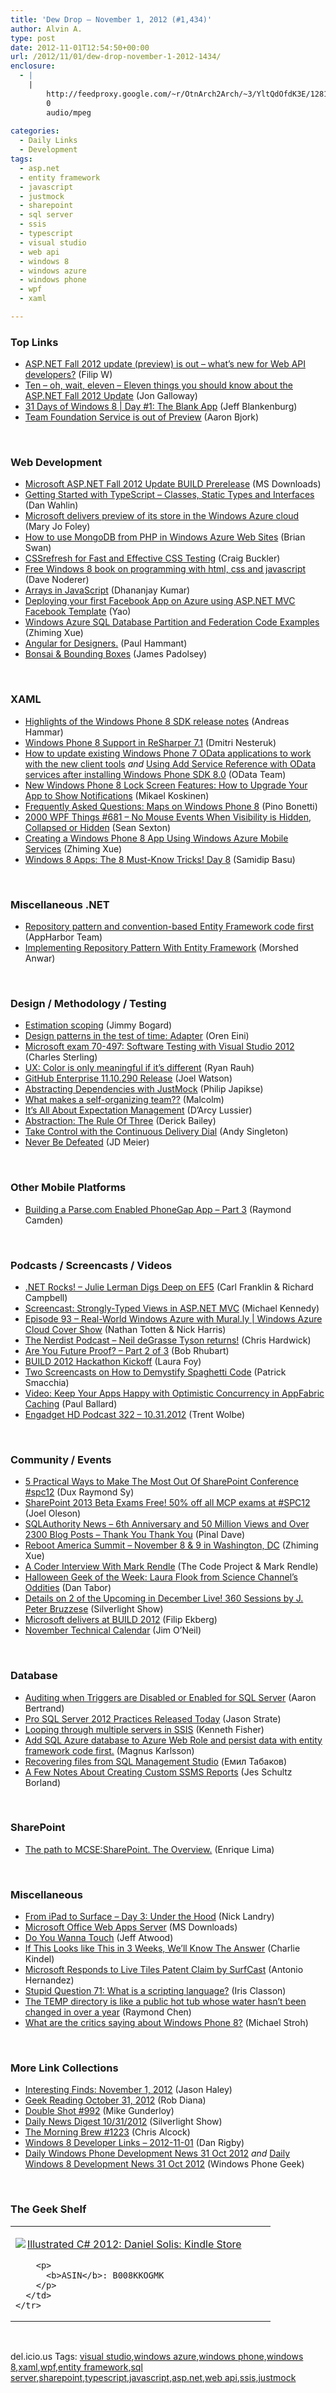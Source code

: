 ```yaml
---
title: 'Dew Drop – November 1, 2012 (#1,434)'
author: Alvin A.
type: post
date: 2012-11-01T12:54:50+00:00
url: /2012/11/01/dew-drop-november-1-2012-1434/
enclosure:
  - |
    |
        http://feedproxy.google.com/~r/OtnArch2Arch/~3/YltQdOfdK3E/12817795_future-proof-pt2_103112.mp3
        0
        audio/mpeg
        
categories:
  - Daily Links
  - Development
tags:
  - asp.net
  - entity framework
  - javascript
  - justmock
  - sharepoint
  - sql server
  - ssis
  - typescript
  - visual studio
  - web api
  - windows 8
  - windows azure
  - windows phone
  - wpf
  - xaml

---
```

### <a name="top"></a>Top Links

  * <a href="http://www.strathweb.com/2012/11/asp-net-fall-2012-update-preview-is-out-whats-new-for-web-api-developers/" target="_blank">ASP.NET Fall 2012 update (preview) is out – what’s new for Web API developers?</a> (Filip W)
  * <a href="http://feedproxy.google.com/~r/jongalloway/~3/hHC6KaW2rU8/ten-oh-wait-eleven-eleven-things-you-should-know-about-the-asp-net-fall-2012-update.aspx" target="_blank">Ten &#8211; oh, wait, eleven &#8211; Eleven things you should know about the ASP.NET Fall 2012 Update</a> (Jon Galloway)
  * <a href="http://feedproxy.google.com/~r/Blankenthoughts/~3/eaTATPkE1Ps/" target="_blank">31 Days of Windows 8 | Day #1: The Blank App</a> (Jeff Blankenburg)
  * <a href="http://blogs.msdn.com/b/visualstudioalm/archive/2012/10/31/team-foundation-service-is-out-of-preview.aspx" target="_blank">Team Foundation Service is out of Preview</a> (Aaron Bjork)

&#160;

### <a name="web"></a>Web Development

  * <a href="http://www.microsoft.com/en-us/download/details.aspx?id=35493&WT.mc_id=rss_alldownloads_all" target="_blank">Microsoft ASP.NET Fall 2012 Update BUILD Prerelease</a> (MS Downloads)
  * <a href="http://weblogs.asp.net/dwahlin/archive/2012/10/31/getting-started-with-typescript-classes-static-types-and-interfaces.aspx" target="_blank">Getting Started with TypeScript – Classes, Static Types and Interfaces</a> (Dan Wahlin)
  * <a href="http://www.zdnet.com/microsoft-delivers-preview-of-its-store-in-the-windows-azure-cloud-7000006702/" target="_blank">Microsoft delivers preview of its store in the Windows Azure cloud</a> (Mary Jo Foley)
  * <a href="http://blogs.msdn.com/b/silverlining/archive/2012/10/31/how-to-use-mongodb-from-php-in-windows-azure-web-sites.aspx" target="_blank">How to use MongoDB from PHP in Windows Azure Web Sites</a> (Brian Swan)
  * <a href="http://feedproxy.google.com/~r/SitepointFeed/~3/SyhPpW65JJ0/" target="_blank">CSSrefresh for Fast and Effective CSS Testing</a> (Craig Buckler)
  * <a href="http://feedproxy.google.com/~r/geekswithblogs/~3/U0Fe18tEHLY/free-windows-8-book-on-programming-with-html-css-and.aspx" target="_blank">Free Windows 8 book on programming with html, css and javascript</a> (Dave Noderer)
  * <a href="http://debugmode.net/2012/11/01/arrays-is-javascript/" target="_blank">Arrays in JavaScript</a> (Dhananjay Kumar)
  * <a href="http://blogs.msdn.com/b/webdev/archive/2012/10/31/deploying-your-first-facebook-app-on-azure-using-asp-net-mvc-facebook-template.aspx" target="_blank">Deploying your first Facebook App on Azure using ASP.NET MVC Facebook Template</a> (Yao)
  * <a href="http://blogs.msdn.com/b/zxue/archive/2012/10/31/windows-azure-sql-database-partition-code-examples.aspx" target="_blank">Windows Azure SQL Database Partition and Federation Code Examples</a> (Zhiming Xue)
  * <a href="http://feedproxy.google.com/~r/paulhammant/~3/3w45U9-PKc8/angular-for-designers" target="_blank">Angular for Designers.</a> (Paul Hammant)
  * <a href="http://uxebu.com/blog/2012/10/31/bonsai-and-bounding-boxes/" target="_blank">Bonsai & Bounding Boxes</a> (James Padolsey)

&#160;

### <a name="silverlight"></a>XAML

  * <a href="http://feedproxy.google.com/~r/jayway/posts/~3/lT0w8fm4hRA/" target="_blank">Highlights of the Windows Phone 8 SDK release notes</a> (Andreas Hammar)
  * <a href="http://blogs.jetbrains.com/dotnet/2012/10/windows-phone-8-support-in-resharper-71/" target="_blank">Windows Phone 8 Support in ReSharper 7.1</a> (Dmitri Nesteruk)
  * <a href="http://blogs.msdn.com/b/astoriateam/archive/2012/10/31/how-to-update-existing-windows-phone-7-odata-applications-to-work-with-the-new-client-tools.aspx" target="_blank">How to update existing Windows Phone 7 OData applications to work with the new client tools</a> _and_ <a href="http://blogs.msdn.com/b/astoriateam/archive/2012/10/31/using-add-service-reference-with-odata-services-after-installing-windows-phone-sdk-8-0.aspx" target="_blank">Using Add Service Reference with OData services after installing Windows Phone SDK 8.0</a> (OData Team)
  * <a href="http://mobile.dzone.com/articles/new-windows-phone-8-lock" target="_blank">New Windows Phone 8 Lock Screen Features: How to Upgrade Your App to Show Notifications</a> (Mikael Koskinen)
  * <a href="http://feedproxy.google.com/~r/NokiaConversations-Posts/~3/5_jGoTU0dnY/" target="_blank">Frequently Asked Questions: Maps on Windows Phone 8</a> (Pino Bonetti)
  * <a href="http://wpf.2000things.com/2012/11/01/681-no-mouse-events-when-visibility-is-hidden-or-collapsed-or-hidden" target="_blank">2000 WPF Things #681 – No Mouse Events When Visibility is Hidden, Collapsed or Hidden</a> (Sean Sexton)
  * <a href="http://blogs.msdn.com/b/zxue/archive/2012/11/01/creating-a-windows-phone-8-app-using-windows-azure-mobile-services.aspx" target="_blank">Creating a Windows Phone 8 App Using Windows Azure Mobile Services</a> (Zhiming Xue)
  * <a href="http://www.silverlightshow.net/items/Windows-8-Apps-The-8-Must-Know-Tricks-Day-8.aspx" target="_blank">Windows 8 Apps: The 8 Must-Know Tricks! Day 8</a> (Samidip Basu)

&#160;

### <a name="dotnet"></a>Miscellaneous .NET

  * <a href="http://blog.appharbor.com/2012/10/31/repository-pattern-and-convention-based-entity-framework-code-first" target="_blank">Repository pattern and convention-based Entity Framework code first</a> (AppHarbor Team)
  * <a href="http://www.codeproject.com/Articles/37155/Implementing-Repository-Pattern-With-Entity-Framew" target="_blank">Implementing Repository Pattern With Entity Framework</a> (Morshed Anwar)

&#160;

### <a name="design"></a>Design / Methodology / Testing

  * <a href="http://feedproxy.google.com/~r/LosTechies/~3/Zt30gHPRFBA/" target="_blank">Estimation scoping</a> (Jimmy Bogard)
  * <a href="http://feedproxy.google.com/~r/AyendeRahien/~3/psxPDK_C22Q/design-patterns-in-the-test-of-time-adapter" target="_blank">Design patterns in the test of time: Adapter</a> (Oren Eini)
  * <a href="http://blogs.msdn.com/b/visualstudioalm/archive/2012/10/31/microsoft-exam-70-497-software-testing-with-visual-studio-2012.aspx" target="_blank">Microsoft exam 70-497: Software Testing with Visual Studio 2012</a> (Charles Sterling)
  * <a href="http://feedproxy.google.com/~r/LosTechies/~3/S5zTtFZPZhU/" target="_blank">UX: Color is only meaningful if it’s different</a> (Ryan Rauh)
  * <a href="https://github.com/blog/1308-github-enterprise-11-10-290-release" target="_blank">GitHub Enterprise 11.10.290 Release</a> (Joel Watson)
  * <a href="http://feedproxy.google.com/~r/Telerik/~3/O5r8XMmx160/abstracting-dependencies-with-justmock.aspx" target="_blank">Abstracting Dependencies with JustMock</a> (Philip Japikse)
  * <a href="http://sharpfellows.com/post.aspx?id=a9701349-b234-4462-a7f4-1a7dee5528a9" target="_blank">What makes a self-organizing team??</a> (Malcolm)
  * <a href="http://feedproxy.google.com/~r/geekswithblogs/~3/jTzT0uV7X2Y/151146.aspx" target="_blank">It’s All About Expectation Management</a> (D&#8217;Arcy Lussier)
  * <a href="http://feedproxy.google.com/~r/LosTechies/~3/oW2-2gsOcqg/" target="_blank">Abstraction: The Rule Of Three</a> (Derick Bailey)
  * <a href="http://blog.assembla.com/assemblablog/tabid/12618/bid/90809/Take-Control-with-the-Continuous-Delivery-Dial.aspx" target="_blank">Take Control with the Continuous Delivery Dial</a> (Andy Singleton)
  * <a href="http://feedproxy.google.com/~r/jmeier/~3/kmorsuRvXY8/never-be-defeated.aspx" target="_blank">Never Be Defeated</a> (JD Meier)

&#160;

### <a name="mobile"></a>Other Mobile Platforms

  * <a href="http://feeds.dzone.com/~r/zones/css/~3/6SY_ibZB5y8/building-parsecom-enabled-1" target="_blank">Building a Parse.com Enabled PhoneGap App &#8211; Part 3</a> (Raymond Camden)

&#160;

### <a name="podcasts"></a>Podcasts / Screencasts / Videos

  * <a href="http://www.dotnetrocks.com/default.aspx?ShowNum=816" target="_blank">.NET Rocks! &#8211; Julie Lerman Digs Deep on EF5</a> (Carl Franklin & Richard Campbell)
  * <a href="http://blog.michaelckennedy.net/2012/10/31/screencast-strongly-typed-views-in-asp-net-mvc/" target="_blank">Screencast: Strongly-Typed Views in ASP.NET MVC</a> (Michael Kennedy)
  * <a href="http://channel9.msdn.com/Shows/Cloud+Cover/Episode-93-Real-World-Windows-Azure-with-Murally" target="_blank">Episode 93 &#8211; Real-World Windows Azure with Mural.ly | Windows Azure Cloud Cover Show</a> (Nathan Totten & Nick Harris)
  * <a href="http://nerdist.libsyn.com/neil-de-grasse-tyson-returns" target="_blank">The Nerdist Podcast &#8211; Neil deGrasse Tyson returns!</a> (Chris Hardwick)
  * <a href="http://feedproxy.google.com/~r/OtnArch2Arch/~3/YltQdOfdK3E/12817795_future-proof-pt2_103112.mp3" target="_blank">Are You Future Proof? &#8211; Part 2 of 3</a> (Bob Rhubart)
  * <a href="http://channel9.msdn.com/Blogs/LauraFoy/BUILD-2012-Hackathon-Kickoff" target="_blank">BUILD 2012 Hackathon Kickoff</a> (Laura Foy)
  * <a href="http://feedproxy.google.com/~r/CodeBetter/~3/Rs5MQtoKeKU/" target="_blank">Two Screencasts on How to Demystify Spaghetti Code</a> (Patrick Smacchia)
  * <a href="http://blog.pluralsight.com/2012/10/31/video-keep-your-apps-happy-with-optimistic-concurrency-in-appfabric-caching/" target="_blank">Video: Keep Your Apps Happy with Optimistic Concurrency in AppFabric Caching</a> (Paul Ballard)
  * <a href="http://www.engadget.com/2012/10/31/engadget-hd-podcast-322-10-31-2012/" target="_blank">Engadget HD Podcast 322 &#8211; 10.31.2012</a> (Trent Wolbe)

&#160;

### <a name="events"></a>Community / Events

  * <a href="http://feedproxy.google.com/~r/Meetdux/~3/CsHi0Nrvu6Q/SharePoint-Conference-2012-Las-Vegas.aspx" target="_blank">5 Practical Ways to Make The Most Out Of SharePoint Conference #spc12</a> (Dux Raymond Sy)
  * <a href="http://feedproxy.google.com/~r/JoelsSharepointLand/~3/JrOcIrgNGfE/ViewPost.aspx" target="_blank">SharePoint 2013 Beta Exams Free! 50% off all MCP exams at #SPC12</a> (Joel Oleson)
  * <a href="http://blog.sqlauthority.com/2012/11/01/sqlauthority-news-6th-anniversary-and-50-million-views-and-over-2300-blog-posts-thank-you-thank-you/" target="_blank">SQLAuthority News – 6th Anniversary and 50 Million Views and Over 2300 Blog Posts – Thank You Thank You</a> (Pinal Dave)
  * <a href="http://blogs.msdn.com/b/zxue/archive/2012/10/31/reboot-america-summit-november-8-amp-9-in-washington-dc.aspx" target="_blank">Reboot America Summit – November 8 & 9 in Washington, DC</a> (Zhiming Xue)
  * <a href="http://www.codeproject.com/Articles/487043/A-Coder-Interview-With-Mark-Rendle" target="_blank">A Coder Interview With Mark Rendle</a> (The Code Project & Mark Rendle)
  * <a href="http://geekadelphia.com/2012/10/31/halloween-geek-of-the-week-laura-flook-from-science-channels-oddities/" target="_blank">Halloween Geek of the Week: Laura Flook from Science Channel’s Oddities</a> (Dan Tabor)
  * <a href="http://www.silverlightshow.net/items/Details-on-2-of-the-Upcoming-in-December-Live-360-Sessions-by-J.-Peter-Bruzzese.aspx" target="_blank">Details on 2 of the Upcoming in December Live! 360 Sessions by J. Peter Bruzzese</a> (Silverlight Show)
  * <a href="http://blog.filipekberg.se/2012/11/01/microsoft-delivers-at-build-2012/" target="_blank">Microsoft delivers at BUILD 2012</a> (Filip Ekberg)
  * <a href="http://blogs.msdn.com/b/jimoneil/archive/2012/10/31/november-technical-calendar.aspx" target="_blank">November Technical Calendar</a> (Jim O&#8217;Neil)

&#160;

### <a name="sql"></a>Database

  * <a href="http://feedproxy.google.com/~r/MSSQLTips-LatestSqlServerTips/~3/vcv6N5DNKE8/tip.asp" target="_blank">Auditing when Triggers are Disabled or Enabled for SQL Server</a> (Aaron Bertrand)
  * <a href="http://www.sqlservercentral.com/blogs/stratesql/2012/10/31//" target="_blank">Pro SQL Server 2012 Practices Released Today</a> (Jason Strate)
  * <a href="http://www.sqlservercentral.com/blogs/sqlstudies/2012/10/31/looping-through-multiple-servers-in-ssis/" target="_blank">Looping through multiple servers in SSIS</a> (Kenneth Fisher)
  * <a href="http://feedproxy.google.com/~r/geekswithblogs/~3/ZUsREDmhKUg/add-sql-azure-database-to-azure-web-role-and-persist.aspx" target="_blank">Add SQL Azure database to Azure Web Role and persist data with entity framework code first.</a> (Magnus Karlsson)
  * <a href="http://feedproxy.google.com/~r/Codet/~3/UBv0WVyJjVc/recovering-files-from-sql-management.html" target="_blank">Recovering files from SQL Management Studio</a> (Емил Табаков)
  * <a href="http://blogs.lessthandot.com/index.php/DataMgmt/DBAdmin/MSSQLServerAdmin/a-few-notes-about-creating" target="_blank">A Few Notes About Creating Custom SSMS Reports</a> (Jes Schultz Borland)

&#160;

### <a name="sp"></a>SharePoint

  * <a href="http://feedproxy.google.com/~r/geekswithblogs/~3/81ku5s96IJQ/the-path-to-mcsesharepoint.-the-overview.aspx" target="_blank">The path to MCSE:SharePoint. The Overview.</a> (Enrique Lima)

&#160;

### <a name="misc"></a>Miscellaneous

  * <a href="http://www.infragistics.com/community/blogs/nick-landry/archive/2012/10/31/from-ipad-to-surface-day-3-under-the-hood.aspx" target="_blank">From iPad to Surface – Day 3: Under the Hood</a> (Nick Landry)
  * <a href="http://www.microsoft.com/en-us/download/details.aspx?id=35489&WT.mc_id=rss_alldownloads_all" target="_blank">Microsoft Office Web Apps Server</a> (MS Downloads)
  * <a href="http://www.codinghorror.com/blog/2012/11/do-you-wanna-touch.html" target="_blank">Do You Wanna Touch</a> (Jeff Atwood)
  * <a href="http://feedproxy.google.com/~r/cek/~3/QTV0u3eWqw0/" target="_blank">If This Looks like This in 3 Weeks, We’ll Know The Answer</a> (Charlie Kindel)
  * <a href="http://www.wp7connect.com/2012/10/31/microsoft-responds-to-live-tiles-patent-claim-by-surfcast/" target="_blank">Microsoft Responds to Live Tiles Patent Claim by SurfCast</a> (Antonio Hernandez)
  * <a href="http://www.irisclasson.com/2012/10/31/stupid-question-71-what-is-a-scripting-language/" target="_blank">Stupid Question 71: What is a scripting language?</a> (Iris Classon)
  * <a href="http://blogs.msdn.com/b/oldnewthing/archive/2012/10/31/10364271.aspx" target="_blank">The TEMP directory is like a public hot tub whose water hasn&#8217;t been changed in over a year</a> (Raymond Chen)
  * <a href="http://blogs.windows.com/windows_phone/b/windowsphone/archive/2012/10/31/what-are-the-critics-saying-about-windows-phone-8.aspx" target="_blank">What are the critics saying about Windows Phone 8?</a> (Michael Stroh)

&#160;

### <a name="links"></a>More Link Collections

  * <a href="http://jasonhaley.com/blog/post.aspx?id=d8cce514-87bb-432d-89db-72af23419f3f" target="_blank">Interesting Finds: November 1, 2012</a> (Jason Haley)
  * <a href="http://feedproxy.google.com/~r/RegularGeek/~3/wd4JufDdmiw/" target="_blank">Geek Reading October 31, 2012</a> (Rob Diana)
  * <a href="http://afreshcup.com/home/2012/11/1/double-shot-992.html" target="_blank">Double Shot #992</a> (Mike Gunderloy)
  * <a href="http://feedproxy.google.com/~r/silverlightshow/~3/o2iPrvKqGYk/Daily-News-Digest-10-31-2012.aspx" target="_blank">Daily News Digest 10/31/2012</a> (Silverlight Show)
  * <a href="http://feedproxy.google.com/~r/ReflectivePerspective/~3/qCxvS3JLAw4/" target="_blank">The Morning Brew #1223</a> (Chris Alcock)
  * <a href="http://feedproxy.google.com/~r/DanRigby/~3/kcKXI8nmiD0/" target="_blank">Windows 8 Developer Links – 2012-11-01</a> (Dan Rigby)
  * <a href="http://feedproxy.google.com/~r/Windowsphonegeek/~3/h0ShRe24vyU/Daily-Windows-Phone-Development-News-31-Oct-2012" target="_blank">Daily Windows Phone Development News 31 Oct 2012</a> _and_ <a href="http://www.windowsphonegeek.com/windows-8-news/Daily-Windows-8-Development-News-31-Oct-2012" target="_blank">Daily Windows 8 Development News 31 Oct 2012</a> (Windows Phone Geek)

&#160;

### <a name="shelf"></a>The Geek Shelf

<div style="padding-bottom: 0px; margin: 0px; padding-left: 0px; padding-right: 0px; display: inline; float: none; padding-top: 0px" id="scid:7dc1bd33-94bd-46fd-a20b-0131235bcd47:2cbc5bf4-3981-4eb0-a493-6e0f43f6a7d0" class="wlWriterEditableSmartContent">
  <table cellspacing="0" cellpadding="2" width="400" border="0" unselectable="on">
    <tr>
      <td valign="top" width="400">
        <p>
          <a title="Illustrated C# 2012: Daniel Solis: Kindle Store" href="http://www.amazon.com/exec/obidos/ASIN/B008KKOGMK/alvinashcraft-20"><img data-recalc-dims="1" decoding="async" src="https://i0.wp.com/images.amazon.com/images/P/B008KKOGMK.01.MZZZZZZZ.jpg?w=660" border="0" align="left" style="float:left" />Illustrated C# 2012: Daniel Solis: Kindle Store</a>
        </p>
        
        <p>
          <b>ASIN</b>: B008KKOGMK
        </p>
      </td>
    </tr>
  </table>
</div>

&#160;

<div style="padding-bottom: 0px; margin: 0px; padding-left: 0px; padding-right: 0px; display: inline; float: none; padding-top: 0px" id="scid:0767317B-992E-4b12-91E0-4F059A8CECA8:0b63b552-b127-40b4-93d9-62cdda2eeb34" class="wlWriterEditableSmartContent">
  del.icio.us Tags: <a href="http://del.icio.us/popular/visual+studio" rel="tag">visual studio</a>,<a href="http://del.icio.us/popular/windows+azure" rel="tag">windows azure</a>,<a href="http://del.icio.us/popular/windows+phone" rel="tag">windows phone</a>,<a href="http://del.icio.us/popular/windows+8" rel="tag">windows 8</a>,<a href="http://del.icio.us/popular/xaml" rel="tag">xaml</a>,<a href="http://del.icio.us/popular/wpf" rel="tag">wpf</a>,<a href="http://del.icio.us/popular/entity+framework" rel="tag">entity framework</a>,<a href="http://del.icio.us/popular/sql+server" rel="tag">sql server</a>,<a href="http://del.icio.us/popular/sharepoint" rel="tag">sharepoint</a>,<a href="http://del.icio.us/popular/typescript" rel="tag">typescript</a>,<a href="http://del.icio.us/popular/javascript" rel="tag">javascript</a>,<a href="http://del.icio.us/popular/asp.net" rel="tag">asp.net</a>,<a href="http://del.icio.us/popular/web+api" rel="tag">web api</a>,<a href="http://del.icio.us/popular/ssis" rel="tag">ssis</a>,<a href="http://del.icio.us/popular/justmock" rel="tag">justmock</a>
</div>
